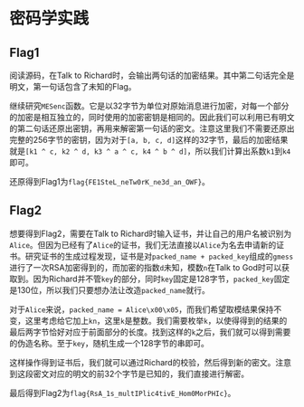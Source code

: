 # 密码学实践

## Flag1

阅读源码，在Talk to Richard时，会输出两句话的加密结果。其中第二句话完全是明文，第一句话包含了未知的Flag。

继续研究`MESenc`函数。它是以32字节为单位对原始消息进行加密，对每一个部分的加密是相互独立的，同时使用的加密密钥是相同的。因此我们可以利用已有明文的第二句话还原出密钥，再用来解密第一句话的密文。注意这里我们不需要还原出完整的256字节的密钥，因为对于`[a, b, c, d]`这样的32字节，最后的加密结果就是`[k1 ^ c, k2 ^ d, k3 ^ a ^ c, k4 ^ b ^ d]`，所以我们计算出系数`k1`到`k4`即可。

还原得到Flag1为`flag{FE1SteL_neTw0rK_ne3d_an_OWF}`。

## Flag2

想要得到Flag2，需要在Talk to Richard时输入证书，并让自己的用户名被识别为`Alice`。但因为已经有了`Alice`的证书，我们无法直接以`Alice`为名去申请新的证书。研究证书的生成过程发现，证书是对`packed_name + packed_key`组成的`gmess`进行了一次RSA加密得到的，而加密的指数`d`未知，模数`n`在Talk to God时可以获取到。因为Richard并不管`key`的部分，同时`key`固定是128字节，`packed_key`固定是130位，所以我们只要想办法让改造`packed_name`就行。

对于`Alice`来说，`packed_name = Alice\x00\x05`，而我们希望取模结果保持不变，这里考虑给它加上`kn`，这里`k`是整数。我们需要枚举`k`，以使得得到的结果的最后两字节恰好对应于前面部分的长度。找到这样的`k`之后，我们就可以得到需要的伪造名称。至于`key`，随机生成一个128字节的串即可。

这样操作得到证书后，我们就可以通过Richard的校验，然后得到新的密文。注意到这段密文对应的明文的前32个字节是已知的，我们直接进行解密。

最后得到Flag2为`flag{RsA_1s_multIPlic4tivE_Hom0MorPHIc}`。
